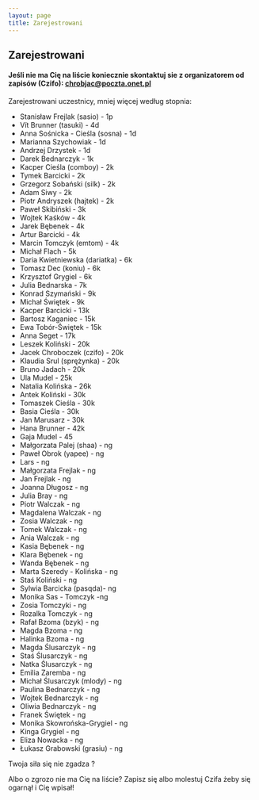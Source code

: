 ```yaml
---
layout: page
title: Zarejestrowani
---
```


## Zarejestrowani


#### Jeśli nie ma Cię na liście koniecznie skontaktuj sie z organizatorem od zapisów (Czifo): chrobjac@poczta.onet.pl

Zarejestrowani uczestnicy, mniej więcej według stopnia:
- Stanisław Frejlak (sasio) - 1p
- Vít Brunner (tasuki) - 4d
- Anna Sośnicka - Cieśla (sosna) - 1d
- Marianna Szychowiak - 1d
- Andrzej Drzystek - 1d
- Darek Bednarczyk - 1k
- Kacper Cieśla (comboy) - 2k
- Tymek Barcicki - 2k
- Grzegorz Sobański (silk) - 2k
- Adam Siwy - 2k
- Piotr Andryszek (hajtek) - 2k
- Paweł Skibiński - 3k
- Wojtek Kaśków - 4k
- Jarek Bębenek - 4k
- Artur Barcicki - 4k
- Marcin Tomczyk (emtom) - 4k
- Michał Flach - 5k
- Daria Kwietniewska (dariatka) - 6k
- Tomasz Dec (koniu) - 6k
- Krzysztof Grygiel - 6k
- Julia Bednarska - 7k
- Konrad Szymański - 9k
- Michał Świętek - 9k
- Kacper Barcicki - 13k
- Bartosz Kaganiec - 15k
- Ewa Tobór-Świętek - 15k
- Anna Seget - 17k
- Leszek Koliński - 20k
- Jacek Chroboczek (czifo) - 20k
- Klaudia Srul (sprężynka) - 20k
- Bruno Jadach - 20k
- Ula Mudel - 25k
- Natalia Kolińska - 26k
- Antek Koliński - 30k
- Tomaszek Cieśla - 30k
- Basia Cieśla - 30k
- Jan Marusarz - 30k
- Hana Brunner - 42k
- Gaja Mudel - 45
- Małgorzata Palej (shaa) - ng
- Paweł Obrok (yapee) - ng
- Lars - ng
- Małgorzata Frejlak - ng
- Jan Frejlak - ng
- Joanna Długosz - ng
- Julia Bray - ng
- Piotr Walczak - ng
- Magdalena Walczak - ng
- Zosia Walczak - ng
- Tomek Walczak - ng
- Ania Walczak - ng
- Kasia Bębenek - ng
- Klara Bębenek - ng
- Wanda Bębenek - ng
- Marta Szeredy - Kolińska - ng
- Staś Koliński - ng
- Sylwia Barcicka (pasqda)- ng
- Monika Sas - Tomczyk -ng
- Zosia Tomczyki - ng
- Rozalka Tomczyk - ng
- Rafał Bzoma (bzyk) - ng
- Magda Bzoma - ng
- Halinka Bzoma - ng
- Magda Ślusarczyk - ng
- Staś Ślusarczyk - ng
- Natka Ślusarczyk - ng
- Emilia Zaremba - ng
- Michał Ślusarczyk (mlody) - ng
- Paulina Bednarczyk - ng
- Wojtek Bednarczyk - ng
- Oliwia Bednarczyk - ng
- Franek Świętek - ng
- Monika Skowrońska-Grygiel - ng
- Kinga Grygiel - ng
- Eliza Nowacka - ng
- Łukasz Grabowski (grasiu) - ng
  


Twoja siła się nie zgadza ?

Albo o zgrozo nie ma Cię na liście? Zapisz się albo molestuj Czifa żeby się ogarnął i Cię wpisał!
